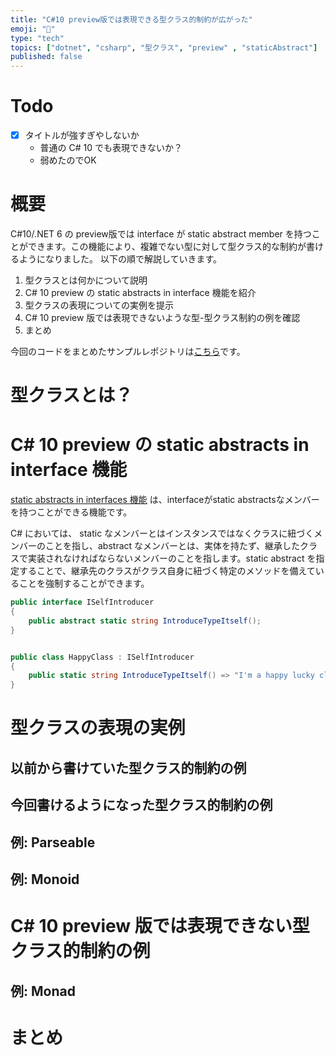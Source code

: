 ```yaml
---
title: "C#10 preview版では表現できる型クラス的制約が広がった"
emoji: "👏"
type: "tech"
topics: ["dotnet", "csharp", "型クラス", "preview" , "staticAbstract"]
published: false
---
```


# Todo

- [x] タイトルが強すぎやしないか
  - 普通の C# 10 でも表現できないか？
  - 弱めたのでOK


# 概要

C#10/.NET 6 の preview版では interface が static abstract member を持つことができます。この機能により、複雑でない型に対して型クラス的な制約が書けるようになりました。
以下の順で解説していきます。

1. 型クラスとは何かについて説明
2. C# 10 preview の static abstracts in interface 機能を紹介
3. 型クラスの表現についての実例を提示
4. C# 10 preview 版では表現できないような型-型クラス制約の例を確認
5. まとめ

今回のコードをまとめたサンプルレポジトリは[こちら](https://github.com/yuchiki/csharp-10-preview-typeclass)です。

# 型クラスとは？

# C# 10 preview の static abstracts in interface 機能

[static abstracts in interfaces 機能](https://devblogs.microsoft.com/dotnet/preview-features-in-net-6-generic-math/#static-abstracts-in-interfaces) は、interfaceがstatic abstractsなメンバーを持つことができる機能です。

C# においては、 static なメンバーとはインスタンスではなくクラスに紐づくメンバーのことを指し、abstract なメンバーとは、実体を持たず、継承したクラスで実装されなければならないメンバーのことを指します。static abstract を指定することで、継承先のクラスがクラス自身に紐づく特定のメソッドを備えていることを強制することができます。

```cs
public interface ISelfIntroducer
{
    public abstract static string IntroduceTypeItself();
}


public class HappyClass : ISelfIntroducer
{
    public static string IntroduceTypeItself() => "I'm a happy lucky class!";
}

```




# 型クラスの表現の実例

## 以前から書けていた型クラス的制約の例


## 今回書けるようになった型クラス的制約の例


## 例: Parseable
## 例: Monoid

# C# 10 preview 版では表現できない型クラス的制約の例

## 例: Monad

# まとめ
